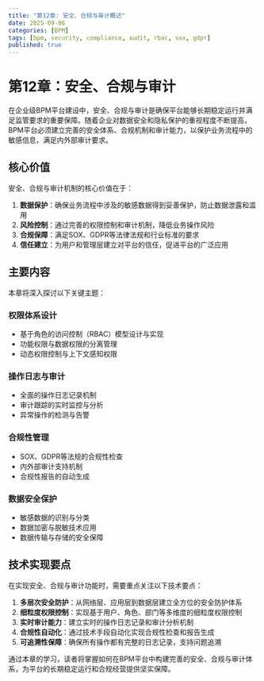 ```yaml
---
title: "第12章: 安全、合规与审计概述"
date: 2025-09-06
categories: [BPM]
tags: [bpm, security, compliance, audit, rbac, sox, gdpr]
published: true
---
```

# 第12章：安全、合规与审计

在企业级BPM平台建设中，安全、合规与审计是确保平台能够长期稳定运行并满足监管要求的重要保障。随着企业对数据安全和隐私保护的重视程度不断提高，BPM平台必须建立完善的安全体系、合规机制和审计能力，以保护业务流程中的敏感信息，满足内外部审计要求。

## 核心价值

安全、合规与审计机制的核心价值在于：

1. **数据保护**：确保业务流程中涉及的敏感数据得到妥善保护，防止数据泄露和滥用
2. **风险控制**：通过完善的权限控制和审计机制，降低业务操作风险
3. **合规保障**：满足SOX、GDPR等法律法规和行业标准的要求
4. **信任建立**：为用户和管理层建立对平台的信任，促进平台的广泛应用

## 主要内容

本章将深入探讨以下关键主题：

### 权限体系设计
- 基于角色的访问控制（RBAC）模型设计与实现
- 功能权限与数据权限的分离管理
- 动态权限控制与上下文感知权限

### 操作日志与审计
- 全面的操作日志记录机制
- 审计跟踪的实时监控与分析
- 异常操作的检测与告警

### 合规性管理
- SOX、GDPR等法规的合规性检查
- 内外部审计支持机制
- 合规性报告的自动生成

### 数据安全保护
- 敏感数据的识别与分类
- 数据加密与脱敏技术应用
- 数据传输与存储的安全保障

## 技术实现要点

在实现安全、合规与审计功能时，需要重点关注以下技术要点：

1. **多层次安全防护**：从网络层、应用层到数据层建立全方位的安全防护体系
2. **细粒度权限控制**：实现基于用户、角色、部门等多维度的细粒度权限控制
3. **实时审计能力**：建立实时的操作日志记录和审计分析机制
4. **合规性自动化**：通过技术手段自动化实现合规性检查和报告生成
5. **可追溯性保障**：确保所有操作都有完整的日志记录，支持问题追溯

通过本章的学习，读者将掌握如何在BPM平台中构建完善的安全、合规与审计体系，为平台的长期稳定运行和合规经营提供坚实保障。